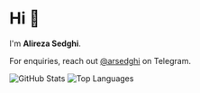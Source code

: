 <h1 class="text-center">Hi 👋</h1>
<p class="text-center">
  I'm <strong>Alireza Sedghi</strong>.
</p>
<p class="mb-4 text-center">For enquiries, reach out <a href="https://t.me/arsedghi">@arsedghi</a> on Telegram.</p>

![GitHub Stats](https://github-readme-stats.vercel.app/api?username=AlirezaSedghi&count_private=true&show_icons=true)
![Top Languages](https://github-readme-stats.vercel.app/api/top-langs/?username=AlirezaSedghi&show_icons=true)
